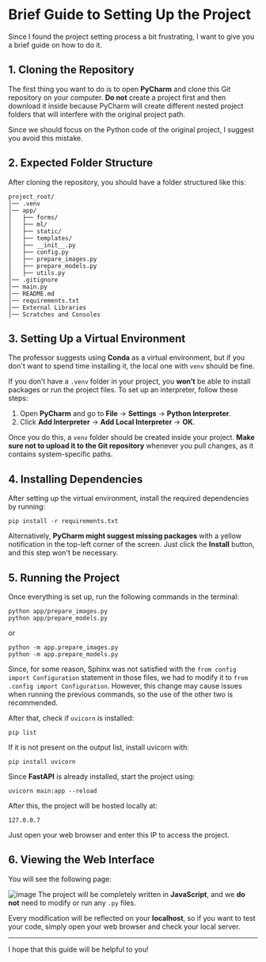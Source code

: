 # Brief Guide to Setting Up the Project

Since I found the project setting process a bit frustrating, I want to give you a brief guide on how to do it.

## 1. Cloning the Repository

The first thing you want to do is to open **PyCharm** and clone this Git repository on your computer. **Do not** create
a project first and then download it inside because PyCharm will create different nested project folders that will
interfere with the original project path.

Since we should focus on the Python code of the original project, I suggest you avoid this mistake.

## 2. Expected Folder Structure

After cloning the repository, you should have a folder structured like this:

```
project_root/
│── .venv
│── app/
│   ├── forms/
│   ├── ml/
│   ├── static/
│   ├── templates/
│   ├── __init__.py
│   ├── config.py
│   ├── prepare_images.py
│   ├── prepare_models.py
│   ├── utils.py
│── .gitignore
│── main.py
│── README.md
│── requirements.txt
│── External Libraries
│── Scratches and Consoles
```

## 3. Setting Up a Virtual Environment

The professor suggests using **Conda** as a virtual environment, but if you don't want to spend time installing it, the
local one with `venv` should be fine.

If you don’t have a `.venv` folder in your project, you **won’t** be able to install packages or run the project files.
To set up an interpreter, follow these steps:

1. Open **PyCharm** and go to **File** → **Settings** → **Python Interpreter**.
2. Click **Add Interpreter** → **Add Local Interpreter** → **OK**.

Once you do this, a `venv` folder should be created inside your project. **Make sure not to upload it to the Git
repository** whenever you pull changes, as it contains system-specific paths.

## 4. Installing Dependencies

After setting up the virtual environment, install the required dependencies by running:

```
pip install -r requirements.txt
```

Alternatively, **PyCharm might suggest missing packages** with a yellow notification in the top-left corner of the
screen. Just click the **Install** button, and this step won't be necessary.

## 5. Running the Project

Once everything is set up, run the following commands in the terminal:

```
python app/prepare_images.py
python app/prepare_models.py
```

or

```
python -m app.prepare_images.py
python -m app.prepare_models.py
```
Since, for some reason, Sphinx was not satisfied with
the `from config import Configuration` statement in those files,
we had to modify it to `from .config import Configuration`.
However, this change may cause issues when running the previous commands,
so the use of the other two is recommended.

After that, check if `uvicorn` is installed:

```
pip list 
```

If it is not present on the output list, install uvicorn with:

```
pip install uvicorn
```

Since **FastAPI** is already installed, start the project using:

```
uvicorn main:app --reload
```

After this, the project will be hosted locally at:

```
127.0.0.7
```

Just open your web browser and enter this IP to access the project.

## 6. Viewing the Web Interface

You will see the following page:

![image](https://github.com/user-attachments/assets/90653c98-3e9e-40cc-a2c5-2dee562113cf)
The project will be completely written in **JavaScript**, and we **do not** need to modify or run any `.py` files.

Every modification will be reflected on your **localhost**, so if you want to test your code, simply open your web
browser and check your local server.

---

I hope that this guide will be helpful to you!
